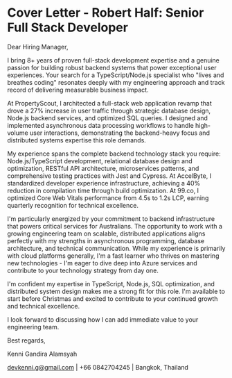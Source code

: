 # Cover Letter - Robert Half: Senior Full Stack Developer

Dear Hiring Manager,

I bring 8+ years of proven full-stack development expertise and a genuine passion for building robust backend systems that power exceptional user experiences. Your search for a TypeScript/Node.js specialist who "lives and breathes coding" resonates deeply with my engineering approach and track record of delivering measurable business impact.

At PropertyScout, I architected a full-stack web application revamp that drove a 27% increase in user traffic through strategic database design, Node.js backend services, and optimized SQL queries. I designed and implemented asynchronous data processing workflows to handle high-volume user interactions, demonstrating the backend-heavy focus and distributed systems expertise this role demands.

My experience spans the complete backend technology stack you require: Node.js/TypeScript development, relational database design and optimization, RESTful API architecture, microservices patterns, and comprehensive testing practices with Jest and Cypress. At AccelByte, I standardized developer experience infrastructure, achieving a 40% reduction in compilation time through build optimization. At 99.co, I optimized Core Web Vitals performance from 4.5s to 1.2s LCP, earning quarterly recognition for technical excellence.

I'm particularly energized by your commitment to backend infrastructure that powers critical services for Australians. The opportunity to work with a growing engineering team on scalable, distributed applications aligns perfectly with my strengths in asynchronous programming, database architecture, and technical communication. While my experience is primarily with cloud platforms generally, I'm a fast learner who thrives on mastering new technologies - I'm eager to dive deep into Azure services and contribute to your technology strategy from day one.

I'm confident my expertise in TypeScript, Node.js, SQL optimization, and distributed system design makes me a strong fit for this role. I'm available to start before Christmas and excited to contribute to your continued growth and technical excellence.

I look forward to discussing how I can add immediate value to your engineering team.

Best regards,

Kenni Gandira Alamsyah

devkenni.g@gmail.com | +66 0842704245 | Bangkok, Thailand
